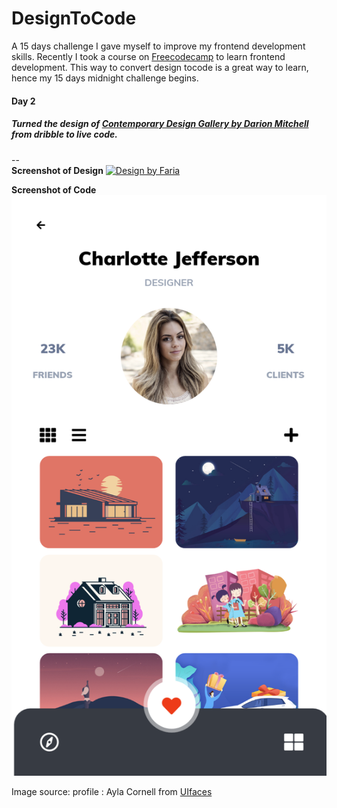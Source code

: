 # DesignToCode
   A 15 days challenge I gave myself to improve my frontend development skills. Recently I took a course on [Freecodecamp](https://www.freecodecamp.org/) to learn frontend development. This way to convert design tocode is a great way to learn, hence my 15 days midnight challenge begins.
   
#### Day 2
   ##### Turned the design of [Contemporary Design Gallery by Darion Mitchell](https://dribbble.com/shots/4631134-Contemporary-Design-Gallery) from dribble to live code.
--   
**Screenshot of Design**
   [![Design by Faria](https://cdn.dribbble.com/users/1840023/screenshots/4631134/attachments/1046719/dribbble_lg___2x_1.png)](https://dribbble.com/shots/4631134-Contemporary-Design-Gallery)

**Screenshot of Code**   
  ![day3](https://github.com/Supriya-shashivasan/DesignToCode/blob/master/Day2/img/day2.png)


Image source: profile : Ayla Cornell from [UIfaces](uifaces.co)


